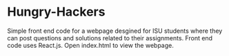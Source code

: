 # Hungry-Hackers
Simple front end code for a webpage desgined for ISU students where they can post questions and solutions related to their assignments. Front end code uses React.js. Open index.html to view the webpage.